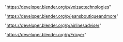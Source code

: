 "https://developer.blender.org/p/voizactechnologies"

"https://developer.blender.org/p/jeansboutiqueandmore"

"https://developer.blender.org/p/airlinesadviser"

"https://developer.blender.org/p/Ericyer"

 
